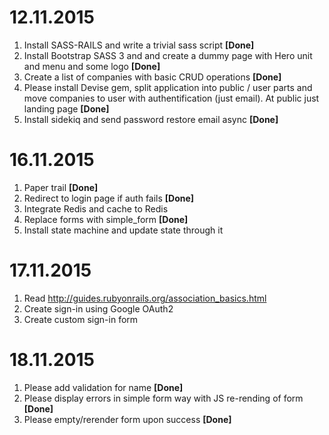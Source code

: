 # 12.11.2015
1. Install SASS-RAILS and write a trivial sass script __[Done]__
2. Install Bootstrap SASS 3 and and create a dummy page with Hero unit and menu and some logo __[Done]__
3. Create a list of companies with basic CRUD operations __[Done]__
4. Please install Devise gem, split application into public / user parts and move companies to user with authentification (just email). At public just landing page __[Done]__
5. Install sidekiq and send password restore email async __[Done]__

# 16.11.2015
1. Paper trail __[Done]__
2. Redirect to login page if auth fails __[Done]__
3. Integrate Redis and cache to Redis
4. Replace forms with simple_form __[Done]__
5. Install state machine and update state through it

# 17.11.2015
1. Read http://guides.rubyonrails.org/association_basics.html
2. Create sign-in using Google OAuth2
3. Create custom sign-in form

# 18.11.2015
1. Please add validation for name __[Done]__
2. Please display errors in simple form way with JS re-rending of form __[Done]__
3. Please empty/rerender form upon success __[Done]__


